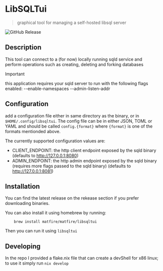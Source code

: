 # LibSQLTui
> graphical tool for managing a self-hosted libsql server

![GitHub Release](https://img.shields.io/github/v/release/matfire/libsqltui?style=for-the-badge)

## Description

This tool can connect to a (for now) locally running sqld service and perform operations such as creating, deleting and forking databases

>[!IMPORTANT]
>this application requires your sqld server to run with the following flags enabled:
>--enable-namespaces
>--admin-listen-addr


## Configuration

add a configuration file either in same directory as the binary, or in `$HOME/.config/libsqltui`. The config file can be in either JSON, TOML or YAML and should be called `config.{format}` where `{format}` is one of the formats mentionded above.

The currently supported configuration values are:
- CLIENT_ENDPOINT: the http client endpoint exposed by the sqld binary (defaults to http://127.0.0.1:8080)
- ADMIN_ENDPOINT: the http admin endpoint exposed by the sqld binary (requires more flags passed to the sqld binary) (defaults to http://127.0.0.1:8081)

## Installation

You can find the latest release on the rekease section if you prefer downloading binaries.

You can also install it using homebrew by running:

```shell
    brew install matfire/matfire/libsqltui
```

Then you can run it using `libsqltui`

## Developing

In the repo I provided a flake.nix file that can create a devShell for x86 linux; to use it simply run `nix develop`
